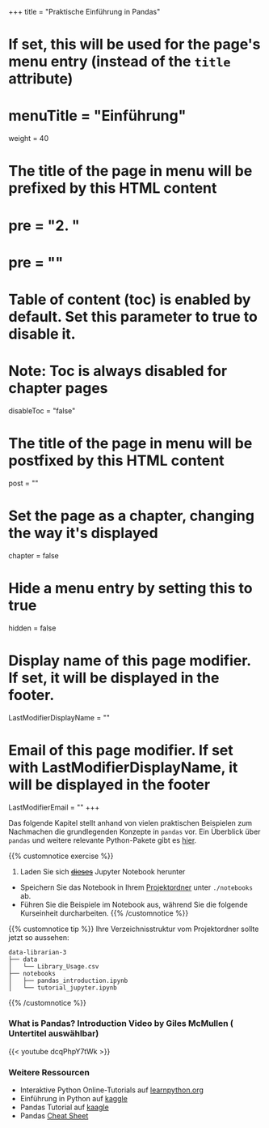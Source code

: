 +++
title = "Praktische Einführung in Pandas"
# If set, this will be used for the page's menu entry (instead of the `title` attribute)
# menuTitle = "Einführung"
weight = 40
# The title of the page in menu will be prefixed by this HTML content
# pre = "<b>2. </b>"
# pre = "<i class='fab fa-github'></i>"
# Table of content (toc) is enabled by default. Set this parameter to true to disable it.
# Note: Toc is always disabled for chapter pages
disableToc = "false"

# The title of the page in menu will be postfixed by this HTML content
post = ""
# Set the page as a chapter, changing the way it's displayed
chapter = false
# Hide a menu entry by setting this to true
hidden = false
# Display name of this page modifier. If set, it will be displayed in the footer.
LastModifierDisplayName = ""
# Email of this page modifier. If set with LastModifierDisplayName, it will be displayed in the footer
LastModifierEmail = ""
+++

Das folgende Kapitel stellt anhand von vielen praktischen Beispielen zum Nachmachen die grundlegenden Konzepte in `pandas` vor. Ein Überblick über `pandas` und weitere relevante Python-Pakete gibt es [hier](/data-librarian/organisation/packages/pandas/).

{{% customnotice exercise %}}
1. Laden Sie sich [~~dieses~~](../pandas.files/pandas_introduction.ipynb) Jupyter Notebook herunter
- Speichern Sie das Notebook in Ihrem [Projektordner](/data-librarian/organisation/dataset/) unter `./notebooks` ab.
- Führen Sie die Beispiele im Notebook aus, während Sie die folgende Kurseinheit durcharbeiten.
{{% /customnotice %}}


{{% customnotice tip %}}
Ihre Verzeichnisstruktur vom Projektordner sollte jetzt so aussehen:
```shell
data-librarian-3
├── data
│   └── Library_Usage.csv
├── notebooks
│   ├── pandas_introduction.ipynb
│   └── tutorial_jupyter.ipynb
```
{{% /customnotice %}}



### What is Pandas? Introduction Video by Giles McMullen ( Untertitel auswählbar)

{{< youtube dcqPhpY7tWk >}}


### Weitere Ressourcen

- Interaktive Python Online-Tutorials auf [learnpython.org](https://www.learnpython.org/en/)
- Einführung in Python auf [kaggle](https://www.kaggle.com/learn/python)
- Pandas Tutorial auf [kaagle](https://www.kaggle.com/learn/pandas)
- Pandas [Cheat Sheet](http://pandas.pydata.org/Pandas_Cheat_Sheet.pdf)
